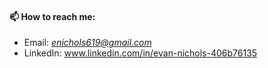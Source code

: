 

#### 📫 How to reach me:
- Email: *enichols619@gmail.com*
- LinkedIn: www.linkedin.com/in/evan-nichols-406b76135
